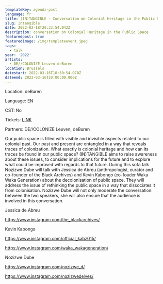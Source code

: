 ```yaml
---
templateKey: agenda-post
language: fr
title: (IN)TANGIBLE - Conversation on Colonial Heritage in the Public Space
slug: intangible
date: 2022-02-18T20:33:54.042Z
description: conversation on Colonial Heritage in the Public Space
featuredpost: true
featuredimage: /img/templateevent.jpeg
tags:
  - talk
year: '2022'
artists:
  - DE//COLONIZE Leuven deBuren
location: Brussels
datestart: 2022-03-16T18:30:54.070Z
dateend: 2022-03-16T20:00:00.000Z
---
```

Location: deBuren

Language: EN

CST: No

Tickets: [LINK](https://apps.ticketmatic.com/widgets/deburen/addtickets?event=916953847898&_ga=2.260954244.805361722.1645178195-1728300265.1644274746&_gac=1.162688718.1644274746.CjwKCAiAo4OQBhBBEiwA5KWu_1sRobAHcAHvX4eJqdY69dmXRkV3qNM5O57wIaub5g9aph2P6rYE5hoCsswQAvD_BwE#!/addtickets#%2Faddtickets)

Partners: DE//COLONIZE Leuven, deBuren

Our public space is filled with visible and invisible aspects related to our colonial past. Our past and present are entangled in a way that reveals traces of colonization. What exactly is colonial heritage and how can its traces be found in our public space? (IN)TANGIBLE aims to raise awareness about these issues, to consider implications for the future and to explore what could be improved with regards to that future. During this sofa talk Nozizwe Dube will talk with Jessica de Abreu (anthropologist, curator and co-founder of the Black Archives) and Kevin Kabongo (co-fouder Waka Waka Generation) about the decolonisation of public space. They will address the issue of rethinking the public space in a way that dissociates it from colonisation. Nozizwe Dube will not only moderate the conversation between the two speakers, she will also ensure that the audience is involved in this conversation.

Jessica de Abreu

https://www.instagram.com/the_blackarchives/

Kevin Kabongo

https://www.instagram.com/official_kabz015/

https://www.instagram.com/waka_wakageneration/

Nozizwe Dube

https://www.instagram.com/nozizwe_d/

https://www.instagram.com/nozizwedelves/
